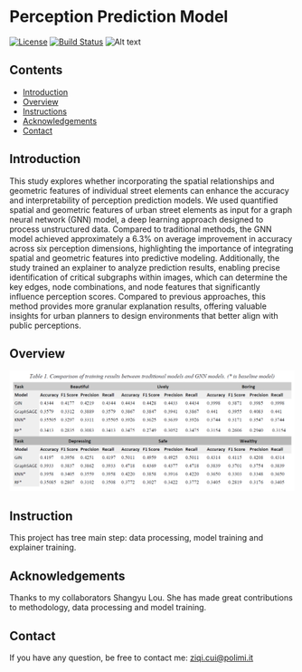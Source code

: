 # Perception Prediction Model

[![License](https://img.shields.io/badge/license-MIT-blue.svg)](LICENSE)
[![Build Status](https://img.shields.io/badge/build-passing-brightgreen.svg)]()
![Alt text](path/to/image "Optional Title")

## Contents

- [Introduction](#Introduction)
- [Overview](#Overview)
- [Instructions](#Instructions)
- [Acknowledgements](#Acknowledgements)
- [Contact](#Contact)

## Introduction

This study explores whether incorporating the spatial relationships and geometric features of individual street elements can enhance the accuracy and interpretability of perception prediction models. We used quantified spatial and geometric features of urban street elements as input for a graph neural network (GNN) model, a deep learning approach designed to process unstructured data. Compared to traditional methods, the GNN model achieved approximately a 6.3% on average improvement in accuracy across six perception dimensions, highlighting the importance of integrating spatial and geometric features into predictive modeling. Additionally, the study trained an explainer to analyze prediction results, enabling precise identification of critical subgraphs within images, which can determine the key edges, node combinations, and node features that significantly influence perception scores. Compared to previous approaches, this method provides more granular explanation results, offering valuable insights for urban planners to design environments that better align with public perceptions.

## Overview

![model_result](assets/model_result.png "Workflow of SyncPerception")

## Instruction

This project has tree main step: data processing, model training and explainer training.

## Acknowledgements

Thanks to my collaborators Shangyu Lou. She has made great contributions to methodology, data processing and model training.

## Contact

If you have any question, be free to contact me: ziqi.cui@polimi.it
